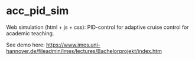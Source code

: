 # acc_pid_sim
Web simulation (html + js + css): PID-control for adaptive cruise control for academic teaching.

See demo here: https://www.imes.uni-hannover.de/fileadmin/imes/lectures/Bachelorprojekt/index.htm

